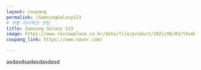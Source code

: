 ```yaml
---
layout: coupang
permalink: /SamsungGalaxyS23
# 쿠팡 리디렉션 셋팅
title: Samsung Galaxy S23
image: https://www.reviewplace.co.kr/data/file/product/2021/06/03/thumb-987895529_nraxMYRN_9d072379e7324cf5a5647b0ab21334b2f583c328_420x420.jpg
coupang_link: https://www.naver.com/

---
```

asdasdsadasdasdasd
